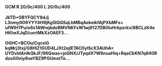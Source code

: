 #### GCM R 20/0c/400 L 20/0c/400
**JkTD+GBYFQCY8dJj**<br/>**L3nmy0O6YYY4H9jKg5IQQSqLbMBqAekeikfAjPXbMFs=**<br/>**ufWIH7Pu/o6x1AWrejbdoBMVNKFxW1wj9127DB0IuHrkpzrkv/8BCLzK4eHKheXJqD/uxrtMkXzOAEF3...**<br/><br/>
**OGHC+BCOu/CqcxiG**<br/>**kqMrj3txj/G8HlZ1GUD4LJXt2ejIE7AC0yIScX3AUhA=**<br/>**UYDvIdAnIkQkJF/96Qwas+joQNX/JTyqdX7W6nuaHiq+RqaCbKN7q840RdzoG0niy6xeYBZ9PGUmstTo...**